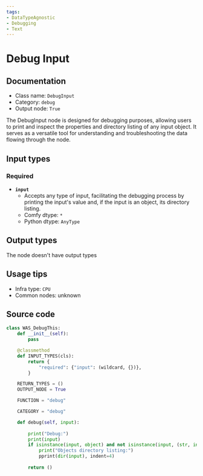 ```yaml
---
tags:
- DataTypeAgnostic
- Debugging
- Text
---
```


# Debug Input
## Documentation
- Class name: `DebugInput`
- Category: `debug`
- Output node: `True`

The DebugInput node is designed for debugging purposes, allowing users to print and inspect the properties and directory listing of any input object. It serves as a versatile tool for understanding and troubleshooting the data flowing through the node.
## Input types
### Required
- **`input`**
    - Accepts any type of input, facilitating the debugging process by printing the input's value and, if the input is an object, its directory listing.
    - Comfy dtype: `*`
    - Python dtype: `AnyType`
## Output types
The node doesn't have output types
## Usage tips
- Infra type: `CPU`
- Common nodes: unknown


## Source code
```python
class WAS_DebugThis:
    def __init__(self):
        pass

    @classmethod
    def INPUT_TYPES(cls):
        return {
            "required": {"input": (wildcard, {})},
        }

    RETURN_TYPES = ()
    OUTPUT_NODE = True

    FUNCTION = "debug"

    CATEGORY = "debug"

    def debug(self, input):
    
        print("Debug:")
        print(input)
        if isinstance(input, object) and not isinstance(input, (str, int, float, bool, list, dict, tuple)):
            print("Objects directory listing:")
            pprint(dir(input), indent=4)
		
        return ()

```
